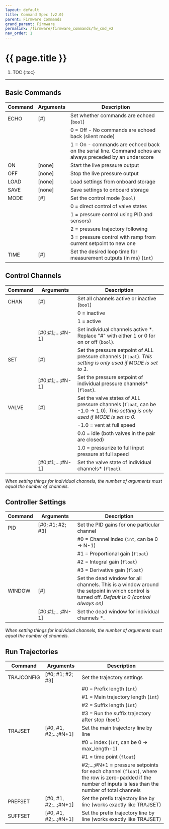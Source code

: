 ```yaml
---
layout: default
title: Command Spec (v2.0)
parent: Firmware Commands
grand_parent: Firmware
permalink: /firmware/firmware_commands/fw_cmd_v2
nav_order: 1
---
```


# {{ page.title }}


1. TOC
{:toc}

---

## Basic Commands

|Command|Arguments|Description
|--|--|--
|ECHO| [#]| Set whether commands are echoed (`bool`)
|||0 = Off - No commands are echoed back (silent mode)
|||1 = On - commands are echoed back on the serial line. Command echos are always preceded by an underscore
|ON| [none] | Start the live pressure output
|OFF| [none] | Stop the live pressure output
|LOAD| [none]| Load settings from onboard storage
|SAVE| [none]| Save settings to onboard storage
|MODE| [#]| Set the control mode (`bool`)
|||0 = direct control of valve states
|||1 = pressure control using PID and sensors)
|||2 = pressure trajectory following
|||3 = pressure control with ramp from current setpoint to new one
|TIME| [#] | Set the desired loop time for measurement outputs (in ms) (`int`)


## Control Channels

|Command|Arguments|Description
|--|--|--
|CHAN| [#] | Set all channels active or inactive (`bool`)
||| 0 = inactive
||| 1 = active
|| [#0;#1;...;#N-1] | Set individual channels active *. Replace "#" with either 1 or 0 for on or off (`bool`).
|SET| [#] | Set the pressure setpoint of ALL pressure channels (`float`). *This setting is only used if MODE is set to 1.*
|| [#0;#1;...;#N-1] | Set the pressure setpoint of individual pressure channels* (`float`).
|VALVE| [#] | Set the valve states of ALL pressure channels (`float`, can be -1.0 &rarr; 1.0). *This setting is only used if MODE is set to 0.*
|||-1.0 = vent at full speed
|||0.0 = idle (both valves in the pair are closed)
|||1.0 = pressurize to full input pressure at full speed
|| [#0;#1;...;#N-1] | Set the valve state of individual channels* (`float`).


*When setting things for individual channels, the number of arguments must equal the number of channels.*


## Controller Settings

|Command|Arguments|Description
|--|--|--
|PID| [#0; #1; #2; #3] | Set the PID gains for one particular channel
||| #0 = Channel index (`int`, can be 0 &rarr; N-1)
||| #1 = Proportional gain (`float`)
||| #2 = Integral gain (`float`)
||| #3 = Derivative gain (`float`)
|WINDOW| [#]| Set the dead window for all channels. This is a window around the setpoint in which control is turned off. *Default is 0 (control always on)*
|| [#0;#1;...;#N-1]| Set the dead window for individual channels *.

*When setting things for individual channels, the number of arguments must equal the number of channels.*


## Run Trajectories

|Command|Arguments|Description
|--|--|--
|TRAJCONFIG| [#0; #1; #2; #3] | Set the trajectory settings
||| #0 = Prefix length (`int`)
||| #1 = Main trajectory length (`int`)
||| #2 = Suffix length (`int`)
||| #3 = Run the suffix trajectory after stop (`bool`)
|TRAJSET| [#0, #1, #2;...;#N+1]| Set the main trajectory line by line
||| #0 = index (`int`, can be 0 &rarr; max_length-1)
||| #1 = time point (`float`)
||| #2;...;#N+1 = pressure setpoints for each channel (`float`), where the row is zero-padded if the number of inputs is less than the number of total channels
|PREFSET| [#0, #1, #2;...;#N+1]| Set the prefix trajectory line by line (works exactly like TRAJSET)
|SUFFSET| [#0, #1, #2;...;#N+1]| Set the prefix trajectory line by line (works exactly like TRAJSET)
